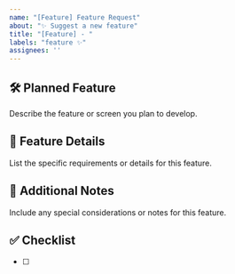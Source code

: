 ```yaml
---
name: "[Feature] Feature Request"
about: "✨ Suggest a new feature"
title: "[Feature] - "
labels: "feature ✨"
assignees: ''
---
```


## 🛠️ Planned Feature
Describe the feature or screen you plan to develop.

## 📝 Feature Details
List the specific requirements or details for this feature.

## 📝 Additional Notes
Include any special considerations or notes for this feature.

## ✅ Checklist
- [ ]
